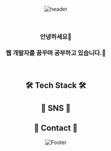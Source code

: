 <div align="center">

![header](https://capsule-render.vercel.app/api?type=soft&color=c3e5ae&height=150&section=header&text=Miyoung%20GitHub&fontSize=50&fontColor=ffffff&animation=twinkling)
  
</div>
<br>
<h3 align="center"> 안녕하세요👋 <br><br>
  웹 개발자를 꿈꾸며 공부하고 있습니다.🌱
</h3>

<br>

<h2 align="center"> 🛠 Tech Stack 🛠 </h2>
<h2 align="center"> 👯 SNS 👯 </h2>
<h2 align="center"> 💬 Contact 💬 </h2>



<!--
**camicomi/camicomi** is a ✨ _special_ ✨ repository because its `README.md` (this file) appears on your GitHub profile.

Here are some ideas to get you started:

- 🔭 I’m currently working on ...
- 🌱 I’m currently learning ...
- 👯 I’m looking to collaborate on ...
- 🤔 I’m looking for help with ...
- 💬 Ask me about ...
- 📫 How to reach me: ...
- 😄 Pronouns: ...
- ⚡ Fun fact: ...
-->

<div align="center">

![Footer](https://capsule-render.vercel.app/api?type=waving&color=c3e5ae&height=150&section=footer&text=Thank%20you%20for%20visiting%20My%20Github&fontSize=30&fontColor=ffffff)

</div>
